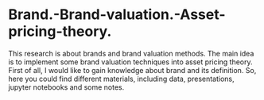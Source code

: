 # Brand.-Brand-valuation.-Asset-pricing-theory.
This research is about brands and brand valuation methods. The main idea is to implement some brand valuation techniques into asset pricing theory. First of all, I would like to gain knowledge about brand and its definition. So, here you could find different materials, including data, presentations, jupyter notebooks and some notes. 
